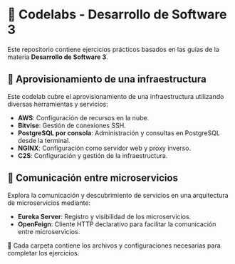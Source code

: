 # 📂 Codelabs - Desarrollo de Software 3  

Este repositorio contiene ejercicios prácticos basados en las guías de la materia **Desarrollo de Software 3**.  

## 📁 Aprovisionamiento de una infraestructura  
Este codelab cubre el aprovisionamiento de una infraestructura utilizando diversas herramientas y servicios:  
- **AWS**: Configuración de recursos en la nube.  
- **Bitvise**: Gestión de conexiones SSH.  
- **PostgreSQL por consola**: Administración y consultas en PostgreSQL desde la terminal.  
- **NGINX**: Configuración como servidor web y proxy inverso.  
- **C2S**: Configuración y gestión de la infraestructura.  

## 📁 Comunicación entre microservicios  
Explora la comunicación y descubrimiento de servicios en una arquitectura de microservicios mediante:  
- **Eureka Server**: Registro y visibilidad de los microservicios.  
- **OpenFeign**: Cliente HTTP declarativo para facilitar la comunicación entre microservicios.  

🚀 Cada carpeta contiene los archivos y configuraciones necesarias para completar los ejercicios.  
